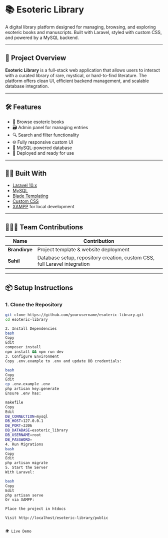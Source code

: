 # 📚 Esoteric Library

A digital library platform designed for managing, browsing, and exploring esoteric books and manuscripts. Built with Laravel, styled with custom CSS, and powered by a MySQL backend.

---

## 🚀 Project Overview

**Esoteric Library** is a full-stack web application that allows users to interact with a curated library of rare, mystical, or hard-to-find literature. The platform offers clean UI, efficient backend management, and scalable database integration.

---

## 🛠️ Features

- 🧭 Browse esoteric books
- 🗃️ Admin panel for managing entries
- 🔍 Search and filter functionality
- 🌐 Fully responsive custom UI
- 💾 MySQL-powered database
- 🚀 Deployed and ready for use

---

## 👨‍💻 Built With

- [Laravel 10.x](https://laravel.com/)
- [MySQL](https://www.mysql.com/)
- [Blade Templating](https://laravel.com/docs/blade)
- [Custom CSS](https://developer.mozilla.org/en-US/docs/Web/CSS)
- [XAMPP](https://www.apachefriends.org/index.html) for local development

---

## 🧑‍🤝‍🧑 Team Contributions

| Name       | Contribution                                    |
|------------|-------------------------------------------------|
| **Brandivye** | Project template & website deployment         |
| **Sahil**      | Database setup, repository creation, custom CSS, full Laravel integration |

---

## 📦 Setup Instructions

### 1. Clone the Repository
```bash
git clone https://github.com/yourusername/esoteric-library.git
cd esoteric-library

2. Install Dependencies
bash
Copy
Edit
composer install
npm install && npm run dev
3. Configure Environment
Copy .env.example to .env and update DB credentials:

bash
Copy
Edit
cp .env.example .env
php artisan key:generate
Ensure .env has:

makefile
Copy
Edit
DB_CONNECTION=mysql
DB_HOST=127.0.0.1
DB_PORT=3306
DB_DATABASE=esoteric_library
DB_USERNAME=root
DB_PASSWORD=
4. Run Migrations
bash
Copy
Edit
php artisan migrate
5. Start the Server
With Laravel:

bash
Copy
Edit
php artisan serve
Or via XAMPP:

Place the project in htdocs

Visit http://localhost/esoteric-library/public


🌍 Live Demo
